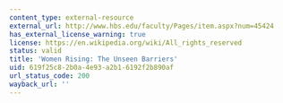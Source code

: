 ```yaml
---
content_type: external-resource
external_url: http://www.hbs.edu/faculty/Pages/item.aspx?num=45424
has_external_license_warning: true
license: https://en.wikipedia.org/wiki/All_rights_reserved
status: valid
title: 'Women Rising: The Unseen Barriers'
uid: 619f25c8-2b0a-4e93-a2b1-6192f2b890af
url_status_code: 200
wayback_url: ''
---
```

